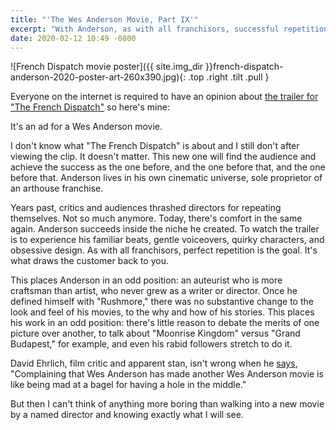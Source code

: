 ```yaml
---
title: "'The Wes Anderson Movie, Part IX'"
excerpt: "With Anderson, as with all franchisors, successful repetition is the goal."
date: 2020-02-12 10:49 -0800
---
```

![French Dispatch movie poster]({{ site.img_dir }}french-dispatch-anderson-2020-poster-art-260x390.jpg){: .top .right .tilt .pull }

Everyone on the internet is required to have an opinion about [the trailer for "The French Dispatch"](https://www.youtube.com/watch?v=TcPk2p0Zaw4) so here's mine:

It's an ad for a Wes Anderson movie.

I don't know what "The French Dispatch" is about and I still don't after viewing the clip. It doesn't matter. This new one will find the audience and achieve the success as the one before, and the one before that, and the one before that. Anderson lives in his own cinematic universe, sole proprietor of an arthouse franchise.

Years past, critics and audiences thrashed directors for repeating themselves. Not so much anymore. Today, there's comfort in the same again. Anderson succeeds inside the niche he created. To watch the trailer is to experience his familiar beats, gentle voiceovers, quirky characters, and obsessive design. As with all franchisors, perfect repetition is the goal. It's what draws the customer back to you.

This places Anderson in an odd position: an auteurist who is more craftsman than artist, who never grew as a writer or director. Once he defined himself with "Rushmore," there was no substantive change to the look and feel of his movies, to the why and how of his stories. This places his work in an odd position: there's little reason to debate the merits of one picture over another, to talk about "Moonrise Kingdom" versus "Grand Budapest," for example, and even his rabid followers stretch to do it.

David Ehrlich, film critic and apparent stan, isn't wrong when he [says](https://twitter.com/davidehrlich/status/1227660182555123713), "Complaining that Wes Anderson has made another Wes Anderson movie is like being mad at a bagel for having a hole in the middle."

But then I can't think of anything more boring than walking into a new movie by a named director and knowing exactly what I will see.
